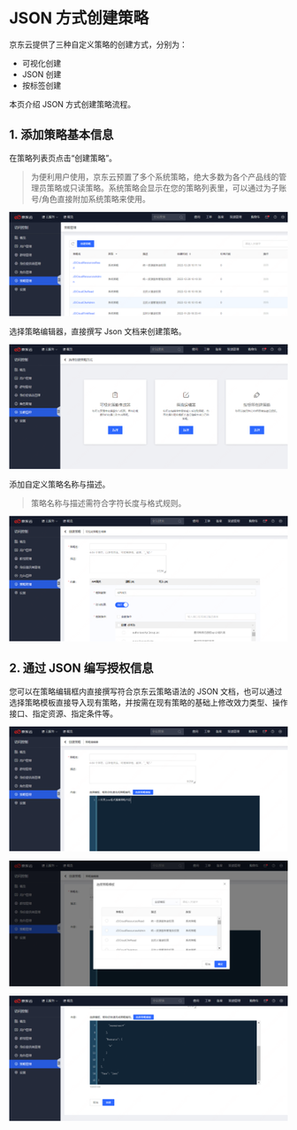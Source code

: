 # JSON 方式创建策略

京东云提供了三种自定义策略的创建方式，分别为：
- 可视化创建
- JSON 创建
- 按标签创建

本页介绍 JSON 方式创建策略流程。

## 1. 添加策略基本信息

在策略列表页点击“创建策略”。

> 为便利用户使用，京东云预置了多个系统策略，绝大多数为各个产品线的管理员策略或只读策略。系统策略会显示在您的策略列表里，可以通过为子账号/角色直接附加系统策略来使用。

![](../../../../../../image/IAM/PolicyNew/policylist1.png)

选择策略编辑器，直接撰写 Json 文档来创建策略。

![](../../../../../../image/IAM/PolicyNew/UIcreate11.png)

添加自定义策略名称与描述。

> 策略名称与描述需符合字符长度与格式规则。

![](../../../../../../image/IAM/PolicyNew/UIcreate22.png)

## 2. 通过 JSON 编写授权信息

您可以在策略编辑框内直接撰写符合京东云策略语法的 JSON 文档，也可以通过选择策略模板直接导入现有策略，并按需在现有策略的基础上修改效力类型、操作接口、指定资源、指定条件等。

![](../../../../../../image/IAM/PolicyNew/json11.png)

![](../../../../../../image/IAM/PolicyNew/json22.png)

![](../../../../../../image/IAM/PolicyNew/json33.png)



